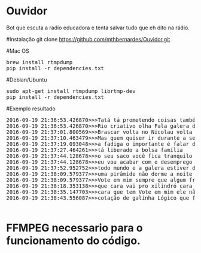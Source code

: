 # Ouvidor
Bot que escuta a radio educadora e tenta salvar tudo que eh dito na rádio.

#Instalação
git clone https://github.com/mthbernardes/Ouvidor.git

#Mac OS
<pre>
brew install rtmpdump
pip install -r dependencies.txt
</pre>

#Debian/Ubuntu
<pre>
sudo apt-get install rtmpdump librtmp-dev
pip install -r dependencies.txt
</pre>

#Exemplo resultado
<pre>
2016-09-19 21:36:53.426870>>>Tatá tá prometendo coisas também são fictícias mas nunca ouviu criativo
2016-09-19 21:36:53.426870>>>Rio criativo olha Fala galera da educadora é o Nicolas de Hortolândia é o seguinte
2016-09-19 21:37:01.800569>>>Brascar volta no Nicolau volta do Nicolau é a bolsa Sadia é o seguinte galera vou implantar bolsa faz
2016-09-19 21:37:10.463479>>>Mas quem quiser ir durante a semana santa de gatinha né porque para evitar
2016-09-19 21:37:19.093048>>>a fadiga o importante é falar de Gatão durante semana aí ó quem quiser dar uma descansadinha de leve durante
2016-09-19 21:37:27.464261>>>tá liberado a bolsa família
2016-09-19 21:37:44.128678>>>o seu saco você fica tranquilo boa sei lá na Educadora boa noite tudo bem Vai 15 Araras ai se eu for
2016-09-19 21:37:44.128678>>>eu vou acabar com o desemprego por favor melhorar segurança segurança
2016-09-19 21:37:52.952752>>>todo mundo e a galera estiver desempregado vai trabalhar de segurança
2016-09-19 21:38:09.579377>>>uma pirâmide não dorme a noite aqui Helena
2016-09-19 21:38:09.579377>>>Vote em mim sempre que algum frentista colocar gasolina aditivada ao invés de gasolina
2016-09-19 21:38:18.353138>>>que cara vai pro xilindró cara tô cansada chega de enganação a mulherada você pede pra colocar gasolina cara coloca
2016-09-19 21:38:35.147703>>>cara que tem Vote em mim ele não te enganando mas só depende eu nunca ouvi falar disso aí eu quero quero ver aquele
2016-09-19 21:38:43.556087>>>cotação de galinha Lógico que faz isso tá a menina chegar na rola mesmo dependendo da mulher

</pre>
<h1><b>FFMPEG necessario para o funcionamento do código.</b></h1>
